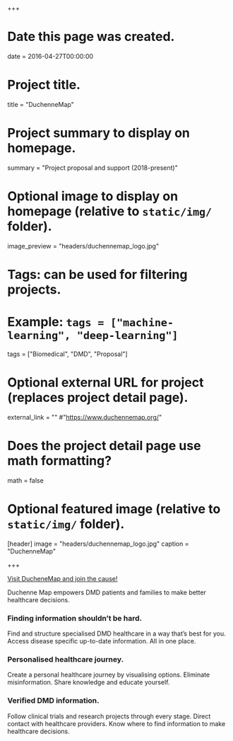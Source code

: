 +++
# Date this page was created.
date = 2016-04-27T00:00:00

# Project title.
title = "DuchenneMap"

# Project summary to display on homepage.
summary = "Project proposal and support (2018-present)"

# Optional image to display on homepage (relative to `static/img/` folder).
image_preview = "headers/duchennemap_logo.jpg"

# Tags: can be used for filtering projects.
# Example: `tags = ["machine-learning", "deep-learning"]`
tags = ["Biomedical", "DMD", "Proposal"]

# Optional external URL for project (replaces project detail page).
external_link = ""
#"https://www.duchennemap.org/"

# Does the project detail page use math formatting?
math = false

# Optional featured image (relative to `static/img/` folder).
[header]
image = "headers/duchennemap_logo.jpg"
caption = "DuchenneMap"

+++

<a href="https://www.duchennemap.org/">Visit DucheneMap and join the cause!</a>

Duchenne Map empowers DMD patients and families to make better healthcare decisions.

### Finding information shouldn’t be hard.

Find and structure specialised DMD healthcare in a way that’s best for you. Access disease specific up-to-date information. All in one place.


### Personalised healthcare journey.

Create a personal healthcare journey by visualising options. Eliminate misinformation. Share knowledge and educate yourself.


### Verified DMD information.

Follow clinical trials and research projects through every stage. Direct contact with healthcare providers. Know where to find information to make healthcare decisions.


